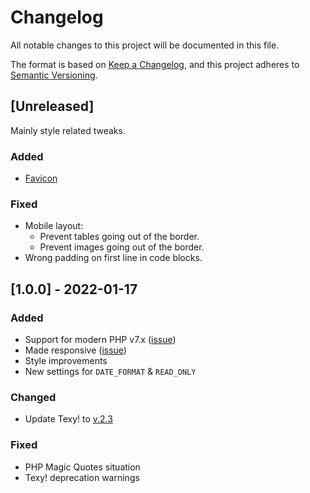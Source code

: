 # Changelog
All notable changes to this project will be documented in this file.

The format is based on [Keep a Changelog](https://keepachangelog.com/en/1.0.0/),
and this project adheres to [Semantic Versioning](https://semver.org/spec/v2.0.0.html).

## [Unreleased]
Mainly style related tweaks.

### Added
- [Favicon](https://en.wikipedia.org/wiki/Favicon)

### Fixed
- Mobile layout:
    - Prevent tables going out of the border.
    - Prevent images going out of the border.
- Wrong padding on first line in code blocks.

## [1.0.0] - 2022-01-17
### Added
- Support for modern PHP v7.x ([issue](https://github.com/donvercety/WikWiki/issues/1))
- Made responsive ([issue](https://github.com/donvercety/WikWiki/issues/4))
- Style improvements
- New settings for `DATE_FORMAT` & `READ_ONLY`

### Changed
- Update Texy! to [v.2.3](https://github.com/dg/texy/releases/tag/v2.3)

### Fixed
- PHP Magic Quotes situation
- Texy! deprecation warnings
